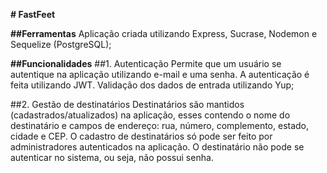 **# FastFeet**

**##Ferramentas**
Aplicação criada utilizando Express, Sucrase, Nodemon e Sequelize (PostgreSQL);

**##Funcionalidades**
##1. Autenticação
Permite que um usuário se autentique na aplicação utilizando e-mail e uma senha.
A autenticação é feita utilizando JWT.
Validação dos dados de entrada utilizando Yup;

##2. Gestão de destinatários
Destinatários são mantidos (cadastrados/atualizados) na aplicação, esses contendo o nome do destinatário e campos de endereço: rua, número, complemento, estado, cidade e CEP.
O cadastro de destinatários só pode ser feito por administradores autenticados na aplicação.
O destinatário não pode se autenticar no sistema, ou seja, não possui senha.
